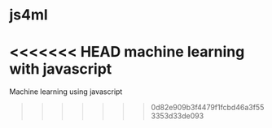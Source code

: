 # js4ml
<<<<<<< HEAD
machine learning with javascript
=======
Machine learning using javascript
>>>>>>> 0d82e909b3f4479f1fcbd46a3f553353d33de093
